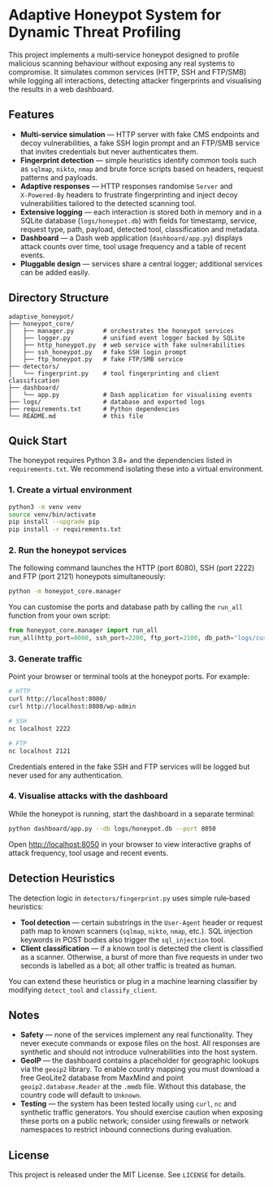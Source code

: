 # Adaptive Honeypot System for Dynamic Threat Profiling

This project implements a multi‑service honeypot designed to profile malicious
scanning behaviour without exposing any real systems to compromise. It
simulates common services (HTTP, SSH and FTP/SMB) while logging all
interactions, detecting attacker fingerprints and visualising the results in a
web dashboard.

## Features

* **Multi‑service simulation** — HTTP server with fake CMS endpoints and
  decoy vulnerabilities, a fake SSH login prompt and an FTP/SMB service that
  invites credentials but never authenticates them.
* **Fingerprint detection** — simple heuristics identify common tools such as
  `sqlmap`, `nikto`, `nmap` and brute force scripts based on headers,
  request patterns and payloads.
* **Adaptive responses** — HTTP responses randomise `Server` and
  `X‑Powered‑By` headers to frustrate fingerprinting and inject decoy
  vulnerabilities tailored to the detected scanning tool.
* **Extensive logging** — each interaction is stored both in memory and in
  a SQLite database (`logs/honeypot.db`) with fields for timestamp, service,
  request type, path, payload, detected tool, classification and metadata.
* **Dashboard** — a Dash web application (`dashboard/app.py`) displays
  attack counts over time, tool usage frequency and a table of recent events.
* **Pluggable design** — services share a central logger; additional services
  can be added easily.

## Directory Structure

```
adaptive_honeypot/
├── honeypot_core/
│   ├── manager.py        # orchestrates the honeypot services
│   ├── logger.py         # unified event logger backed by SQLite
│   ├── http_honeypot.py  # web service with fake vulnerabilities
│   ├── ssh_honeypot.py   # fake SSH login prompt
│   ├── ftp_honeypot.py   # fake FTP/SMB service
├── detectors/
│   └── fingerprint.py    # tool fingerprinting and client classification
├── dashboard/
│   └── app.py            # Dash application for visualising events
├── logs/                 # database and exported logs
├── requirements.txt      # Python dependencies
└── README.md             # this file
```

## Quick Start

The honeypot requires Python 3.8+ and the dependencies listed in
`requirements.txt`. We recommend isolating these into a virtual environment.

### 1. Create a virtual environment

```bash
python3 -m venv venv
source venv/bin/activate
pip install --upgrade pip
pip install -r requirements.txt
```

### 2. Run the honeypot services

The following command launches the HTTP (port 8080), SSH (port 2222) and FTP
(port 2121) honeypots simultaneously:

```bash
python -m honeypot_core.manager
```

You can customise the ports and database path by calling the `run_all` function
from your own script:

```python
from honeypot_core.manager import run_all
run_all(http_port=8000, ssh_port=2200, ftp_port=2100, db_path="logs/custom.db")
```

### 3. Generate traffic

Point your browser or terminal tools at the honeypot ports. For example:

```bash
# HTTP
curl http://localhost:8080/
curl http://localhost:8080/wp-admin

# SSH
nc localhost 2222

# FTP
nc localhost 2121
```

Credentials entered in the fake SSH and FTP services will be logged but never
used for any authentication.

### 4. Visualise attacks with the dashboard

While the honeypot is running, start the dashboard in a separate terminal:

```bash
python dashboard/app.py --db logs/honeypot.db --port 8050
```

Open [http://localhost:8050](http://localhost:8050) in your browser to view
interactive graphs of attack frequency, tool usage and recent events.

## Detection Heuristics

The detection logic in `detectors/fingerprint.py` uses simple rule‑based
heuristics:

* **Tool detection** — certain substrings in the `User-Agent` header or request
  path map to known scanners (`sqlmap`, `nikto`, `nmap`, etc.). SQL injection
  keywords in POST bodies also trigger the `sql_injection` tool.
* **Client classification** — if a known tool is detected the client is
  classified as a scanner. Otherwise, a burst of more than five requests in
  under two seconds is labelled as a bot; all other traffic is treated as
  human.

You can extend these heuristics or plug in a machine learning classifier by
modifying `detect_tool` and `classify_client`.

## Notes

* **Safety** — none of the services implement any real functionality. They
  never execute commands or expose files on the host. All responses are
  synthetic and should not introduce vulnerabilities into the host system.
* **GeoIP** — the dashboard contains a placeholder for geographic lookups via
  the `geoip2` library. To enable country mapping you must download a free
  GeoLite2 database from MaxMind and point `geoip2.database.Reader` at the
  `.mmdb` file. Without this database, the country code will default to
  `Unknown`.
* **Testing** — the system has been tested locally using `curl`, `nc` and
  synthetic traffic generators. You should exercise caution when exposing
  these ports on a public network; consider using firewalls or network
  namespaces to restrict inbound connections during evaluation.

## License

This project is released under the MIT License. See `LICENSE` for details.
